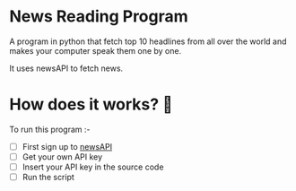 # News Reading Program
A program in python that fetch top 10 headlines from all over the world and makes your computer speak them one by one.

It uses newsAPI to fetch news.

# How does it works? 🧐
To run this program :-
- [ ] First sign up to [newsAPI](https://newsapi.org/)
- [ ] Get your own API key
- [ ] Insert your API key in the source code
- [ ] Run the script
